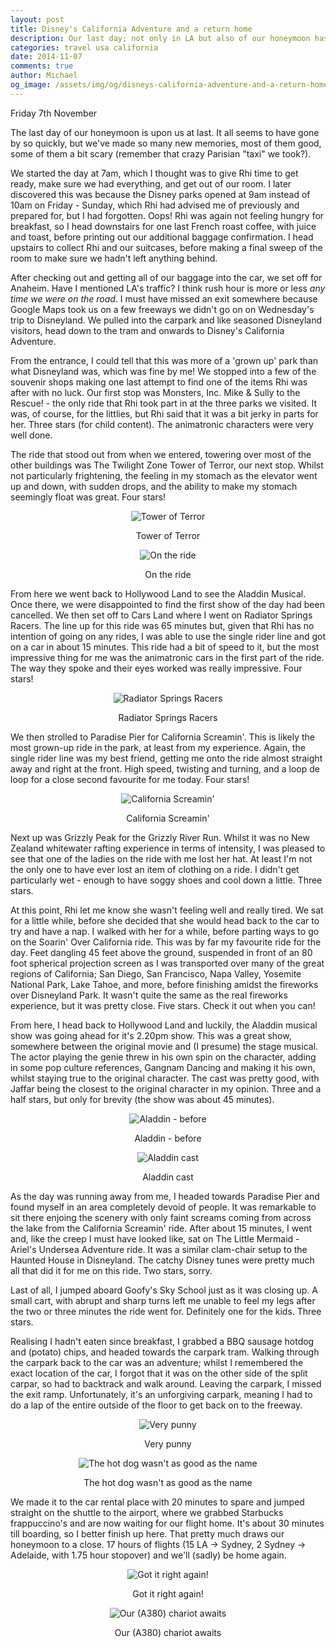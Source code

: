 ```yaml
---
layout: post
title: Disney's California Adventure and a return home
description: Our last day; not only in LA but also of our honeymoon has come far too quickly.
categories: travel usa california
date: 2014-11-07
comments: true
author: Michael
og_image: /assets/img/og/disneys-california-adventure-and-a-return-home.jpg
---
```

Friday 7th November

The last day of our honeymoon is upon us at last. It all seems to have gone by so quickly, but we've made so many new memories, most of them good, some of them a bit scary (remember that crazy Parisian "taxi" we took?).

We started the day at 7am, which I thought was to give Rhi time to get ready, make sure we had everything, and get out of our room. I later discovered this was because the Disney parks opened at 9am instead of 10am on Friday - Sunday, which Rhi had advised me of previously and prepared for, but I had forgotten. Oops! Rhi was again not feeling hungry for breakfast, so I head downstairs for one last French roast coffee, with juice and toast, before printing out our additional baggage confirmation. I head upstairs to collect Rhi and our suitcases, before making a final sweep of the room to make sure we hadn't left anything behind.

After checking out and getting all of our baggage into the car, we set off for Anaheim. Have I mentioned LA's traffic? I think rush hour is more or less *any time we were on the road*. I must have missed an exit somewhere because Google Maps took us on a few freeways we didn't go on on Wednesday's trip to Disneyland. We pulled into the carpark and like seasoned Disneyland visitors, head down to the tram and onwards to Disney's California Adventure.

From the entrance, I could tell that this was more of a 'grown up' park than what Disneyland was, which was fine by me! We stopped into a few of the souvenir shops making one last attempt to find one of the items Rhi was after with no luck. Our first stop was Monsters, Inc. Mike & Sully to the Rescue! - the only ride that Rhi took part in at the three parks we visited. It was, of course, for the littlies, but Rhi said that it was a bit jerky in parts for her. Three stars (for child content). The animatronic characters were very well done.

The ride that stood out from when we entered, towering over most of the other buildings was The Twilight Zone Tower of Terror, our next stop. Whilst not particularly frightening, the feeling in my stomach as the elevator went up and down, with sudden drops, and the ability to make my stomach seemingly float was great. Four stars!

<div style="margin-bottom: 10px; text-align: center;">
    <img src="/assets/img/blog/michael_tower_terror.jpg" alt="Tower of Terror" />
    <p>Tower of Terror</p>
</div>

<div style="margin-bottom: 10px; text-align: center;">
    <img src="/assets/img/blog/michael_tower_terror_ride.jpg" alt="On the ride" />
    <p>On the ride</p>
</div>

From here we went back to Hollywood Land to see the Aladdin Musical. Once there, we were disappointed to find the first show of the day had been cancelled. We then set off to Cars Land where I went on Radiator Springs Racers. The line up for this ride was 65 minutes but, given that Rhi has no intention of going on any rides, I was able to use the single rider line and got on a car in about 15 minutes. This ride had a bit of speed to it, but the most impressive thing for me was the animatronic cars in the first part of the ride. The way they spoke and their eyes worked was really impressive. Four stars!

<div style="margin-bottom: 10px; text-align: center;">
    <img src="/assets/img/blog/michael_radiator_springs_racers.jpg" alt="Radiator Springs Racers" />
    <p>Radiator Springs Racers</p>
</div>

We then strolled to Paradise Pier for California Screamin'. This is likely the most grown-up ride in the park, at least from my experience. Again, the single rider line was my best friend, getting me onto the ride almost straight away and right at the front. High speed, twisting and turning, and a loop de loop for a close second favourite for me today. Four stars!

<div style="margin-bottom: 10px; text-align: center;">
    <img src="/assets/img/blog/michael_california_screamin.jpg" alt="California Screamin'" />
    <p>California Screamin'</p>
</div>

Next up was Grizzly Peak for the Grizzly River Run. Whilst it was no New Zealand whitewater rafting experience in terms of intensity, I was pleased to see that one of the ladies on the ride with me lost her hat. At least I'm not the only one to have ever lost an item of clothing on a ride. I didn't get particularly wet - enough to have soggy shoes and cool down a little. Three stars.

At this point, Rhi let me know she wasn't feeling well and really tired. We sat for a little while, before she decided that she would head back to the car to try and have a nap. I walked with her for a while, before parting ways to go on the Soarin' Over California ride. This was by far my favourite ride for the day. Feet dangling 45 feet above the ground, suspended in front of an 80 foot spherical projection screen as I was transported over many of the great regions of California; San Diego, San Francisco, Napa Valley, Yosemite National Park, Lake Tahoe, and more, before finishing amidst the fireworks over Disneyland Park. It wasn't quite the same as the real fireworks experience, but it was pretty close. Five stars. Check it out when you can!

From here, I head back to Hollywood Land and luckily, the Aladdin musical show was going ahead for it's 2.20pm show. This was a great show, somewhere between the original movie and (I presume) the stage musical. The actor playing the genie threw in his own spin on the character, adding in some pop culture references, Gangnam Dancing and making it his own, whilst staying true to the original character. The cast was pretty good, with Jaffar being the closest to the original character in my opinion. Three and a half stars, but only for brevity (the show was about 45 minutes).

<div style="margin-bottom: 10px; text-align: center;">
    <img src="/assets/img/blog/aladdin_start.jpg" alt="Aladdin - before" />
    <p>Aladdin - before</p>
</div>

<div style="margin-bottom: 10px; text-align: center;">
    <img src="/assets/img/blog/aladdin_cast.jpg" alt="Aladdin cast" />
    <p>Aladdin cast</p>
</div>

As the day was running away from me, I headed towards Paradise Pier and found myself in an area completely devoid of people. It was remarkable to sit there enjoing the scenery with only faint screams coming from across the lake from the California Screamin' ride. After about 15 minutes, I went and, like the creep I must have looked like, sat on The Little Mermaid - Ariel's Undersea Adventure ride. It was a similar clam-chair setup to the Haunted House in Disneyland. The catchy Disney tunes were pretty much all that did it for me on this ride. Two stars, sorry.

Last of all, I jumped aboard Goofy's Sky School just as it was closing up. A small cart, with abrupt and sharp turns left me unable to feel my legs after the two or three minutes the ride went for. Definitely one for the kids. Three stars.

Realising I hadn't eaten since breakfast, I grabbed a BBQ sausage hotdog and (potato) chips, and headed towards the carpark tram. Walking through the carpark back to the car was an adventure; whilst I remembered the exact location of the car, I forgot that it was on the other side of the split carpar, so had to backtrack and walk around. Leaving the carpark, I missed the exit ramp. Unfortunately, it's an unforgiving carpark, meaning I had to do a lap of the entire outside of the floor to get back on to the freeway.

<div style="margin-bottom: 10px; text-align: center;">
    <img src="/assets/img/blog/award_wieners.jpg" alt="Very punny" />
    <p>Very punny</p>
</div>

<div style="margin-bottom: 10px; text-align: center;">
    <img src="/assets/img/blog/bbq_hotdog.jpg" alt="The hot dog wasn't as good as the name" />
    <p>The hot dog wasn't as good as the name</p>
</div>

We made it to the car rental place with 20 minutes to spare and jumped straight on the shuttle to the airport, where we grabbed Starbucks frappuccino's and are now waiting for our flight home. It's about 30 minutes till boarding, so I better finish up here. That pretty much draws our honeymoon to a close. 17 hours of flights (15 LA -> Sydney, 2 Sydney -> Adelaide, with 1.75 hour stopover) and we'll (sadly) be home again.

<div style="margin-bottom: 10px; text-align: center;">
    <img src="/assets/img/blog/starbucks_no_wrong_name_again.jpg" alt="Got it right again!" />
    <p>Got it right again!</p>
</div>

<div style="margin-bottom: 10px; text-align: center;">
    <img src="/assets/img/blog/a380_chariot.jpg" alt="Our (A380) chariot awaits" />
    <p>Our (A380) chariot awaits</p>
</div>